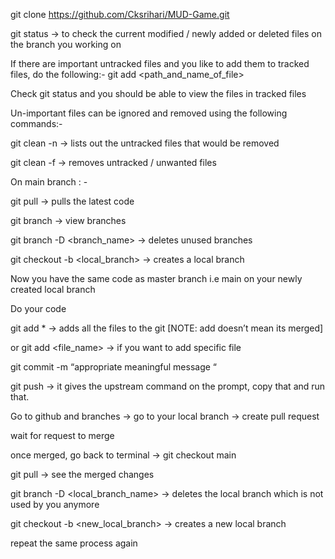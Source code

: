 git clone https://github.com/Cksrihari/MUD-Game.git

git status → to check the current modified / newly added or deleted files on the branch you working on

If there are important untracked files and you like to add them to tracked files, do the following:-
git add <path_and_name_of_file>

Check git status and you should be able to view the files in tracked files

Un-important files can be ignored and removed using the following commands:-

git clean -n → lists out the untracked files that would be removed

git clean -f → removes untracked / unwanted files

On main branch : -

git pull → pulls the latest code

git branch → view branches

git branch -D <branch_name> → deletes unused branches

git checkout -b <local_branch> → creates a local branch

Now you have the same code as master branch i.e main on your newly created local branch

Do your code

git add * → adds all the files to the git [NOTE: add doesn’t mean its merged]

or git add <file_name> → if you want to add specific file

git commit -m “appropriate meaningful message “

git push → it gives the upstream command on the prompt, copy that and run that.

Go to github and branches → go to your local branch → create pull request

wait for request to merge

once merged, go back to terminal → git checkout main

git pull → see the merged changes

git branch -D <local_branch_name> → deletes the local branch which is not used by you anymore

git checkout -b <new_local_branch> → creates a new local branch

repeat the same process again
 
